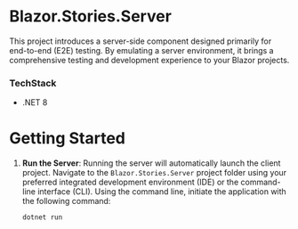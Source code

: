 # Blazor.Stories.Server

This project introduces a server-side component designed primarily for end-to-end (E2E) testing. By emulating a server
environment, it brings a comprehensive testing and development experience to your Blazor projects.

### TechStack
- .NET 8

# Getting Started

1. **Run the Server**: Running the server will automatically launch the client project.  Navigate to the `Blazor.Stories.Server` 
   project folder using your preferred integrated development environment (IDE) or the command-line interface (CLI).
   Using the command line, initiate the application with the following command:
    ```bash
    dotnet run
    ```